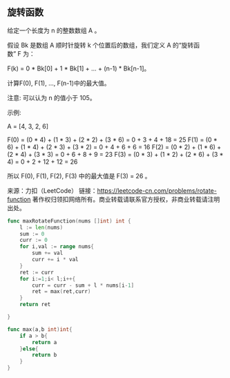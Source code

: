 ## 旋转函数
给定一个长度为 n 的整数数组 A 。

假设 Bk 是数组 A 顺时针旋转 k 个位置后的数组，我们定义 A 的“旋转函数” F 为：

F(k) = 0 * Bk[0] + 1 * Bk[1] + ... + (n-1) * Bk[n-1]。

计算F(0), F(1), ..., F(n-1)中的最大值。

注意:
可以认为 n 的值小于 105。

示例:

A = [4, 3, 2, 6]

F(0) = (0 * 4) + (1 * 3) + (2 * 2) + (3 * 6) = 0 + 3 + 4 + 18 = 25
F(1) = (0 * 6) + (1 * 4) + (2 * 3) + (3 * 2) = 0 + 4 + 6 + 6 = 16
F(2) = (0 * 2) + (1 * 6) + (2 * 4) + (3 * 3) = 0 + 6 + 8 + 9 = 23
F(3) = (0 * 3) + (1 * 2) + (2 * 6) + (3 * 4) = 0 + 2 + 12 + 12 = 26

所以 F(0), F(1), F(2), F(3) 中的最大值是 F(3) = 26 。

来源：力扣（LeetCode）
链接：https://leetcode-cn.com/problems/rotate-function
著作权归领扣网络所有。商业转载请联系官方授权，非商业转载请注明出处。
```go
func maxRotateFunction(nums []int) int {
    l := len(nums)
    sum := 0
    curr := 0
    for i,val := range nums{
        sum += val
        curr += i * val 
    }
    ret := curr
    for i:=1;i< l;i++{
        curr = curr - sum + l * nums[i-1]
        ret = max(ret,curr)
    }
    return ret

}

func max(a,b int)int{
    if a > b{
        return a
    }else{
        return b
    }
}
```
